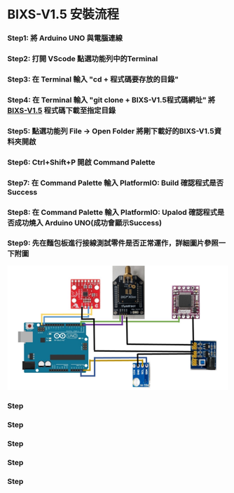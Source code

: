 # BIXS-V1.5 安裝流程
### Step1: 將 Arduino UNO 與電腦連線

### Step2: 打開 VScode 點選功能列中的Terminal

### Step3: 在 Terminal 輸入 "cd + 程式碼要存放的目錄"

### Step4: 在 Terminal 輸入 "git clone + BIXS-V1.5程式碼網址" 將 [BIXS-V1.5](https://github.com/TKU-STL/BIXS-Arduino-V1) 程式碼下載至指定目錄

### Step5: 點選功能列 File -> Open Folder 將剛下載好的BIXS-V1.5資料夾開啟
### Step6: Ctrl+Shift+P 開啟 Command Palette
### Step7: 在 Command Palette 輸入 PlatformIO: Build 確認程式是否Success
### Step8: 在 Command Palette 輸入 PlatformIO: Upalod 確認程式是否成功燒入 Arduino UNO(成功會顯示Success)
### Step9: 先在麵包板進行接線測試零件是否正常運作，詳細圖片參照一下附圖
![image](https://github.com/TKU-STL/Docs/blob/main/BIXS-V1.5/Picture/BIXS.jpeg)
### Step
### Step
### Step
### Step
### Step
